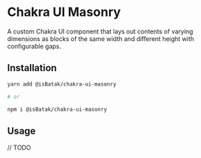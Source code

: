# Chakra UI Masonry

A custom Chakra UI component that lays out contents of varying dimensions as blocks of the same width and different height with configurable gaps.

## Installation

```sh
yarn add @isBatak/chakra-ui-masonry

# or

npm i @isBatak/chakra-ui-masonry
```

## Usage

// TODO

